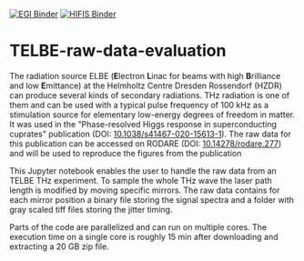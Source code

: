 [![EGI Binder](https://binder.notebooks.egi.eu/badge_logo.svg)](https://binder.notebooks.egi.eu/v2/gh/hzdr/TELBE-raw-data-evaluation/main?labpath=sorting_binning.ipynb)
[![HIFIS Binder]([https://binder.notebooks.egi.eu/badge_logo.svg)](https://hifis-gpu.hzdr.de/service/submit?form_cpus=1&form_gpus=0&form_hours=3&form_mem=4750&form_tasks=1&form_nodes=1&form_notebook=sorting_binning.ipynb&form_git=https%3A%2F%2Fgithub.com%2Fhzdr%2FTELBE-raw-data-evaluation&service=Jupyter&)


# TELBE-raw-data-evaluation

The radiation source ELBE (**E**lectron **L**inac for beams with high **B**rilliance and low **E**mittance) at the Helmholtz Centre Dresden Rossendorf (HZDR) can produce several kinds of secondary radiations. THz radiation is one of them and can be used with a typical pulse frequency of 100 kHz as a stimulation source for elementary low-energy degrees of freedom in matter. It was used in the \"Phase-resolved Higgs response in superconducting cuprates\" publication (DOI: [10.1038/s41467-020-15613-1](https://doi.org/10.1038/s41467-020-15613-1)). The raw data for this publication can be accessed on RODARE (DOI: [10.14278/rodare.277](https://doi.org/10.14278/rodare.277)) and will be used to reproduce the figures from the publication

This Jupyter notebook enables the user to handle the raw data from an TELBE THz experiment. To sample the whole THz wave the laser path length is modified by moving specific mirrors. The raw data contains for each mirror position a binary file storing the signal spectra and a folder with gray scaled tiff files storing the jitter timing.

Parts of the code are parallelized and can run on multiple cores. The execution time on a single core is roughly 15 min after downloading and extracting a 20 GB zip file. 
